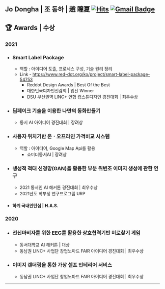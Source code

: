 <div> 
 
  ## Jo Dongha | 조 동하 | 趙 瞳夏    [![Hits](https://hits.seeyoufarm.com/api/count/incr/badge.svg?url=https%3A%2F%2Fgithub.com%2Fjodongha&count_bg=%23000000&title_bg=%23000000&icon=&icon_color=%23E7E7E7&title=hits&edge_flat=false)](https://hits.seeyoufarm.com) [![Gmail Badge](https://img.shields.io/badge/Gmail-d14836?style=flat-square&logo=Gmail&logoColor=white&link=mailto:jodongrami@gmail.com)](mailto:jodongrami@gmail.com)
<!-- 
 ## :computer: Main Stack
 -->
 ## :trophy: Awards | 수상
  ### 2021
 + ### Smart Label Package
   + 역할 : 아이디어 도출, 프로세스 구성, 기술 원리 정리
   + Link - https://www.red-dot.org/ko/project/smart-label-package-54753
     + Reddot Design Awards | Best Of the Best
     + 대한민국디자인전람회 | 입선 Winner
     + DSU 부산권역 LINC+ 연합 캡스톤디자인 경진대회  | 최우수상
 
 
 + ### 딥페이크 기술을 이용한 나만의 동화만들기
   + 동서 AI 아이디어 경진대회 | 장려상
 
 + ### 사용자 위치기반 온ㆍ오프라인 가격비교 시스템
   + 역할 : 아이디어, Google Map Api를 활용
     + 쇼미더동서AI | 장려상
 + ### 생성적 적대 신경망(GAN)을 활용한 부분 위변조 이미지 생성에 관한 연구
   + 2021 동서인 AI 해커톤 경진대회 | 최우수상
   + 2021년도 학부생 연구프로그램 URP
 + #### 하계 국내인턴십 | H.A.S.
 
### 2020
 + ### 전신마비자를 위한 EEG를 활용한 상호협력기반 미로찾기 게임
   + 동서대학교 AI 해커톤 | 대상
   + 동남권 LINC+ 사업단 창업노마드 FAIR 아이디어 경진대회 | 최우수상
 + ### 이미지 렌더링을 통한 가상 셀프 인테리어 서비스
   + 동남권 LINC+ 사업단 창업노마드 FAIR 아이디어 경진대회 | 최우수상
 
<!--    ### 2021
  + #### Reddot Design Awards
    + Best of the Best | Smart Label Package
  + #### 2021 제 3회 한국 스마트 관광콘텐츠 콘테스트 
    + 대상 | 인천 스마트 시티투어버스 (증강현실과 메타버스를 활용한 스마트 시티투어버스)
  + #### 2021 동서인 AI 해커톤 경진대회 
    + 최우수상 | 생성적 적대 신경망(GAN)을 활용한 부분 위변조 이미지 생성에 관한 연구 
  + #### 2021년도 학부생 연구프로그램 URP 
    + 생성적 적대 신경망(GAN)을 활용한 부분 위변조 이미지 생성에 관한 연구 
  + #### 동서 AI 아이디어 경진대회
    + 장려상 | 딥페이크 기술을 이용한 나만의 동화만들기
  + #### 쇼미더동서AI 
    + 장려상 | 사용자 위치기반 온ㆍ오프라인 가격비교 시스템
  + #### DSU LINC+ 메타버스기반 캡스톤디자인 경진대회 
    + 최우수상 | Smart Label Package
  + #### 대한민국디자인전람회
    + 입선 Winner | Smart Label Package
  + #### DSU 부산권역 LINC+ 연합 캡스톤디자인 경진대회 
    + 최우수상 | Smart Label Package
  + #### DSU 창업 아이디어 경진대회
    + 우수상 
  + #### 하계 국내인턴십 | H.A.S.

   ### 2020
  + #### 동서대학교 AI 해커톤 
    + 대상 | 전신마비자를 위한 EEG를 활용한 상호협력기반 미로찾기 게임
  + #### 동남권 LINC+ 사업단 창업노마드 FAIR 아이디어 경진대회 
    + 최우수상 | 전신마비자를 위한 EEG를 활용한 상호협력기반 미로찾기 게임
    + 우수상 | PVA 고분자 화합물의 수용성 필름 
  + #### 2020 DSU 창업 아이디어 경진대회
    + 최우수상 | 이미지 렌더링을 통한 가상 셀프 인테리어 서비스
 -->
 ---
</div>

<!--
<div>
  
  [![Anurag's github stats](https://github-readme-stats.vercel.app/api?username=jodongha)](https://github.com/anuraghazra/github-readme-stats) [![Top Langs](https://github-readme-stats.vercel.app/api/top-langs/?username=jodongha&layout=compact)](http://github.com/anuraghazra/github-readme-stats)
  
</div>
 -->

<!--
**jodongha/jodongha** is a ✨ _special_ ✨ repository because its `README.md` (this file) appears on your GitHub profile.

Here are some ideas to get you started:

- 🔭 I’m currently working on ...
- 🌱 I’m currently learning ...
- 👯 I’m looking to collaborate on ...
- 🤔 I’m looking for help with ...
- 💬 Ask me about ...
- 📫 How to reach me: ...
- 😄 Pronouns: ...
- ⚡ Fun fact: ...
-->
